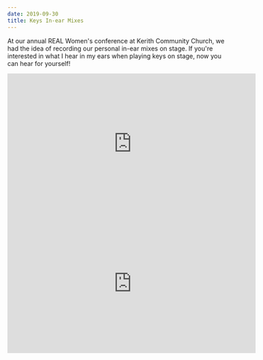 ```yaml
---
date: 2019-09-30
title: Keys In-ear Mixes
---
```


<BlogPostHeader />

At our annual REAL Women's conference at Kerith Community Church, we had the idea of recording our personal in-ear mixes on stage. If you're interested in what I hear in my ears when playing keys on stage, now you can hear for yourself!

<iframe width="560" height="315" src="https://www.youtube.com/embed/VU5ts6T-548" frameborder="0" allow="accelerometer; autoplay; encrypted-media; gyroscope; picture-in-picture" allowfullscreen></iframe>

<iframe width="560" height="315" src="https://www.youtube.com/embed/2jpIYYHVr2I" frameborder="0" allow="accelerometer; autoplay; encrypted-media; gyroscope; picture-in-picture" allowfullscreen></iframe>